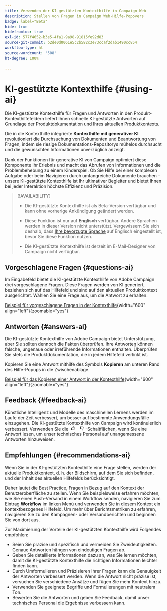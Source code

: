 ```yaml
---
title: Verwenden der KI-gestützten Kontexthilfe in Campaign Web
description: Stellen von Fragen in Campaign Web-Hilfe-Popovers
badge: label="Beta"
hide: true
hidefromtoc: true
exl-id: 577f4652-b3e5-4fa1-9a98-91815fe92d83
source-git-commit: b2de0d0061e5c2b582c3e73ccaf2dab1490cc854
workflow-type: ht
source-wordcount: '508'
ht-degree: 100%

---
```


# KI-gestützte Kontexthilfe {#using-ai}

Die KI-gestützte Kontexthilfe für Fragen und Antworten in den Produkt-Kontexthilfefeldern liefert Ihnen schnelle KI-gestützte Antworten auf Grundlage der Produktdokumentation und Ihres aktuellen Produktkontexts.

Die in die Kontexthilfe integrierte **Kontexthilfe mit generativer KI** revolutioniert die Durchsuchung von Dokumenten und Beantwortung von Fragen, indem sie riesige Dokumentations-Repositorys mühelos durchsucht und die gewünschten Informationen unverzüglich anzeigt.

Dank der Funktionen für generative KI von Campaign optimiert diese Komponente Ihr Erlebnis und macht das Abrufen von Informationen und die Problembehebung zu einem Kinderspiel. Ob Sie Hilfe bei einer komplexen Aufgabe oder beim Navigieren durch umfangreiche Dokumente brauchen – unsere KI-gestützte Kontexthilfe ist Ihr ultimativer Begleiter und bietet Ihnen bei jeder Interaktion höchste Effizienz und Präzision.

<!--
[Animation showing AI-powered contextual help in action](assets/do-not-localize/CH+AI-BETA.gif)-->

>[!AVAILABILITY]
>
>* Die KI-gestützte Kontexthilfe ist als Beta-Version verfügbar und kann ohne vorherige Ankündigung geändert werden.
>
>* Diese Funktion ist nur auf **Englisch** verfügbar. Andere Sprachen werden in dieser Version nicht unterstützt. Vergewissern Sie sich deshalb, dass [Ihre bevorzugte Sprache](connect-to-campaign.md#language-pref) auf Englisch eingestellt ist, bevor Sie diese Funktion nutzen.
>
>* Die KI-gestützte Kontexthilfe ist derzeit im E-Mail-Designer von Campaign nicht verfügbar.

<!--
## Consent {#consent-ai}

Campaign knowledge assistant embedded in the contextual help boxes uses AI. Your use of this capability constitutes consent that the information you provide in your session will be collected, used, disclosed, and retained by Adobe in accordance with the terms of Adobe's Customer Feedback Program. Please do not provide any personal information about yourself or other parties (including your name or contact information) in the knowledge assistant.

## Privacy {#privacy-ai}

Your data is encrypted and private following our standard data protection practices. Learn more about [Adobe Privacy Policies](https://www.adobe.com/privacy/policy.html){target="_blank"}.

The knowledge assistant AI capability does not use your data to train our models. We do not allow any partners or third parties to use your data for training their models or any other purpose.

For information specific to Adobe AI policies in Experience Cloud apps and solutions, refer to [this page](https://business.adobe.com/products/sensei/adobe-sensei.html){target="_blank"}.
-->

## Vorgeschlagene Fragen {#questions-ai}

Im Eingabefeld bietet die KI-gestützte Kontexthilfe von Adobe Campaign drei vorgeschlagene Fragen. Diese Fragen werden von KI generiert, beziehen sich auf das Hilfefeld und sind auf den aktuellen Produktkontext ausgerichtet. Wählen Sie eine Frage aus, um die Antwort zu erhalten.

[Beispiel für vorgeschlagene Fragen in der Kontexthilfe](assets/do-not-localize/suggested-questions.png){width="600" align="left"}{zoomable="yes"}

## Antworten {#answers-ai}

Die KI-gestützte Kontexthilfe von Adobe Campaign bietet Unterstützung, aber Sie sollten dennoch die Fakten überprüfen. Ihre Antworten können falsche, ungenaue oder irreführende Informationen enthalten. Überprüfen Sie stets die Produktdokumentation, die in jedem Hilfefeld verlinkt ist.

Kopieren Sie eine Antwort mithilfe des Symbols **Kopieren** am unteren Rand des Hilfe-Popups in die Zwischenablage.

[Beispiel für das Kopieren einer Antwort in der Kontexthilfe](assets/do-not-localize/copy-answer.png){width="600" align="left"}{zoomable="yes"}

## Feedback {#feedback-ai}

Künstliche Intelligenz und Modelle des maschinellen Lernens werden im Laufe der Zeit verbessert, um besser auf bestimmte Anwendungsfälle einzugehen. Die KI-gestützte Kontexthilfe von Campaign wird kontinuierlich verbessert. Verwenden Sie die <img src="assets/do-not-localize/thumb.png" width="10%"/>-Schaltflächen, wenn Sie eine Antwort lesen, um unser technisches Personal auf unangemessene Antworten hinzuweisen.

## Empfehlungen {#recommendations-ai}

Wenn Sie in der KI-gestützten Kontexthilfe eine Frage stellen, werden der aktuelle Produktkontext, d. h. der Bildschirm, auf dem Sie sich befinden, und der Inhalt des aktuellen Hilfefelds berücksichtigt.

Daher lautet die Best Practice, Fragen in Bezug auf den Kontext der Benutzeroberfläche zu stellen. Wenn Sie beispielsweise erfahren möchten, wie Sie einen Push-Versand in einem Workflow senden, navigieren Sie zum Eintrag **Workflow** im linken Menü und verwenden Sie in diesem Kontext ein kontextbezogenes Hilfefeld. Um mehr über Berichtsmetriken zu erfahren, navigieren Sie zu den Kampagnen- oder Versandberichten und beginnen Sie von dort aus.

Zur Maximierung der Vorteile der KI-gestützten Kontexthilfe wird Folgendes empfohlen:

* Seien Sie präzise und spezifisch und vermeiden Sie Zweideutigkeiten. Genaue Antworten hängen von eindeutigen Fragen ab.
* Geben Sie detaillierte Informationen dazu an, was Sie lernen möchten, damit die KI-gestützte Kontexthilfe die richtigen Informationen leichter finden kann.
* Durch Umformulieren und Präzisieren Ihrer Fragen kann die Genauigkeit der Antworten verbessert werden. Wenn die Antwort nicht präzise ist, versuchen Sie verschiedene Ansätze und fügen Sie mehr Kontext hinzu.
* Verwenden Sie geeignete Begriffe und Formulierungen mit neutralem Ton.
* Bewerten Sie die Antworten und geben Sie Feedback, damit unser technisches Personal die Ergebnisse verbessern kann.